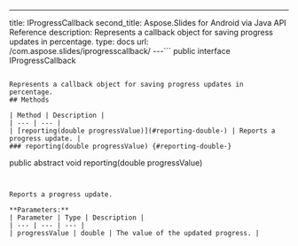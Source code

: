 ---
title: IProgressCallback
second_title: Aspose.Slides for Android via Java API Reference
description: Represents a callback object for saving progress updates in percentage.
type: docs
url: /com.aspose.slides/iprogresscallback/
---```
public interface IProgressCallback
```

Represents a callback object for saving progress updates in percentage.
## Methods

| Method | Description |
| --- | --- |
| [reporting(double progressValue)](#reporting-double-) | Reports a progress update. |
### reporting(double progressValue) {#reporting-double-}
```
public abstract void reporting(double progressValue)
```


Reports a progress update.

**Parameters:**
| Parameter | Type | Description |
| --- | --- | --- |
| progressValue | double | The value of the updated progress. |

